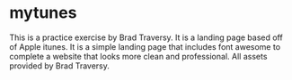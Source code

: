 # mytunes
This is a practice exercise by Brad Traversy. It is a landing page based off of Apple itunes. It is a simple landing page that includes font awesome to complete a website that looks more clean and professional. All assets provided by Brad Traversy.